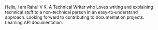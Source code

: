 Hello, I am Rahul V K.
A Technical Writer who
Loves writing and explaining technical stuff to a non-technical person in an easy-to-understand approach.
Looking forward to contributing to documentation projects.
Learning API documentation.
